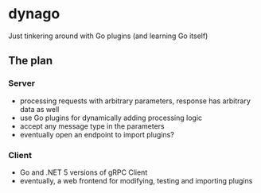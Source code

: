 # dynago
Just tinkering around with Go plugins (and learning Go itself)

## The plan
### Server 
- processing requests with arbitrary parameters, response has arbitrary data as well
- use Go plugins for dynamically adding processing logic
- accept any message type in the parameters
- eventually open an endpoint to import plugins?

### Client
- Go and .NET 5 versions of gRPC Client
- eventually, a web frontend for modifying, testing and importing plugins